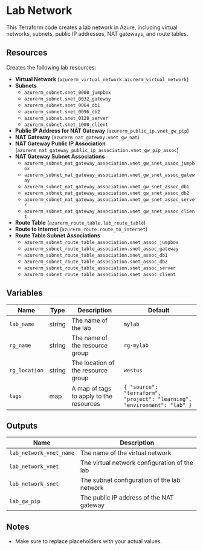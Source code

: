 # Lab Network

This Terraform code creates a lab network in Azure, including virtual networks, subnets, public IP addresses, NAT gateways, and route tables.

## Resources

Creates the following lab resources:

- **Virtual Network** (`azurerm_virtual_network.azurerm_virtual_network`)
- **Subnets** 
  - `azurerm_subnet.snet_0000_jumpbox`
  - `azurerm_subnet.snet_0032_gateway`
  - `azurerm_subnet.snet_0064_db1`
  - `azurerm_subnet.snet_0096_db2`
  - `azurerm_subnet.snet_0128_server`
  - `azurerm_subnet.snet_1000_client`
- **Public IP Address for NAT Gateway** (`azurerm_public_ip.vnet_gw_pip`)
- **NAT Gateway** (`azurerm_nat_gateway.vnet_gw_nat`)
- **NAT Gateway Public IP Association** (`azurerm_nat_gateway_public_ip_association.vnet_gw_pip_assoc`)
- **NAT Gateway Subnet Associations**
  - `azurerm_subnet_nat_gateway_association.vnet_gw_snet_assoc_jumpbox`
  - `azurerm_subnet_nat_gateway_association.vnet_gw_snet_assoc_gateway`
  - `azurerm_subnet_nat_gateway_association.vnet_gw_snet_assoc_db1`
  - `azurerm_subnet_nat_gateway_association.vnet_gw_snet_assoc_db2`
  - `azurerm_subnet_nat_gateway_association.vnet_gw_snet_assoc_server`
  - `azurerm_subnet_nat_gateway_association.vnet_gw_snet_assoc_client`
- **Route Table** (`azurerm_route_table.lab_route_table`)
- **Route to Internet** (`azurerm_route.route_to_internet`)
- **Route Table Subnet Associations**
  - `azurerm_subnet_route_table_association.snet_assoc_jumpbox`
  - `azurerm_subnet_route_table_association.snet_assoc_gateway`
  - `azurerm_subnet_route_table_association.snet_assoc_db1`
  - `azurerm_subnet_route_table_association.snet_assoc_db2`
  - `azurerm_subnet_route_table_association.snet_assoc_server`
  - `azurerm_subnet_route_table_association.snet_assoc_client`

## Variables

| Name          | Type   | Description                             | Default |
|---------------|--------|-----------------------------------------|---------|
| `lab_name`    | string | The name of the lab                     | `mylab` |
| `rg_name`     | string | The name of the resource group          | `rg-mylab` |
| `rg_location` | string | The location of the resource group      | `westus` |
| `tags`        | map    | A map of tags to apply to the resources | `{ "source": "terraform", "project": "learning", "environment": "lab" }` |

## Outputs

| Name                 | Description                                  |
|----------------------|----------------------------------------------|
| `lab_network_vnet_name`   | The name of the virtual network                  |
| `lab_network_vnet`   | The virtual network configuration of the lab |
| `lab_network_snet`   | The subnet configuration of the lab network  |
| `lab_gw_pip`         | The public IP address of the NAT gateway     |

## Notes

- Make sure to replace placeholders with your actual values.
